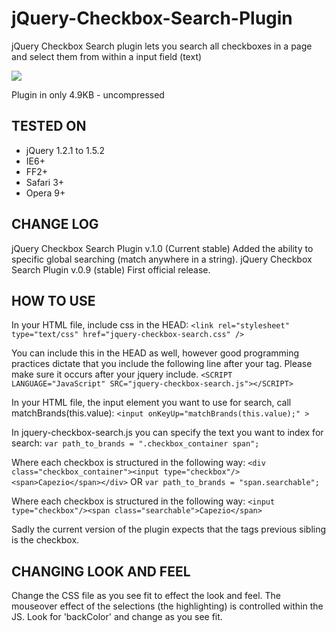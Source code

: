 jQuery-Checkbox-Search-Plugin
=============================

jQuery Checkbox Search plugin lets you search all checkboxes in a page and select them from within a input field (text)

<img src="http://www.waddleworks.com/images/searchbox-screenshot.gif"/>

Plugin in only 4.9KB - uncompressed

TESTED ON
---------
- jQuery 1.2.1 to 1.5.2
- IE6+
- FF2+
- Safari 3+
- Opera 9+

CHANGE LOG
----------
jQuery Checkbox Search Plugin v.1.0 (Current stable)
Added the ability to specific global searching (match anywhere in a string).
jQuery Checkbox Search Plugin v.0.9 (stable)
First official release.

HOW TO USE
----------
In your HTML file, include css in the HEAD:
`<link rel="stylesheet" type="text/css" href="jquery-checkbox-search.css" />`

You can include this in the HEAD as well, however good programming
practices dictate that you include the following line after your tag.
Please make sure it occurs after your jquery include.
`<SCRIPT LANGUAGE="JavaScript" SRC="jquery-checkbox-search.js"></SCRIPT>`

In your HTML file, the input element you want to use for search, call matchBrands(this.value):
`<input onKeyUp="matchBrands(this.value);" >`

In jquery-checkbox-search.js you can specify the text you want to index for search:
`var path_to_brands = ".checkbox_container span";`

Where each checkbox is structured in the following way:
`<div class="checkbox_container"><input type="checkbox"/><span>Capezio</span></div>`
OR
`var path_to_brands = "span.searchable";`

Where each checkbox is structured in the following way:
`<input type="checkbox"/><span class="searchable">Capezio</span>`

Sadly the current version of the plugin expects that the tags
previous sibling is the checkbox.

CHANGING LOOK AND FEEL
----------------------
Change the CSS file as you see fit to effect the look and feel.
The mouseover effect of the selections (the highlighting) is controlled within the JS.
Look for 'backColor' and change as you see fit.